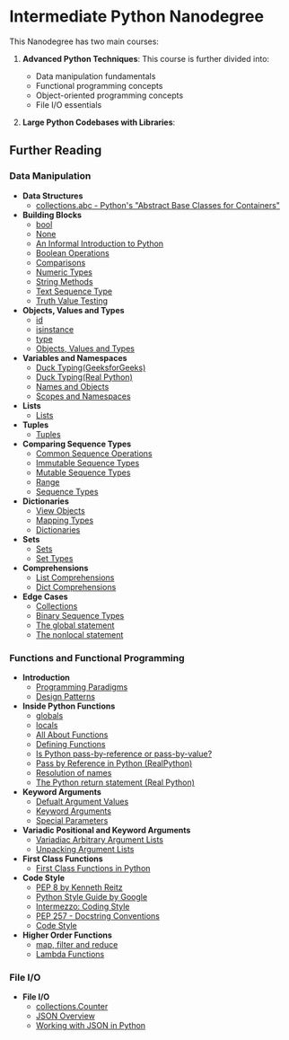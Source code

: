 # Intermediate Python Nanodegree

This Nanodegree has two main courses:

1. **Advanced Python Techniques**:
   This course is further divided into:
   - Data manipulation fundamentals
   - Functional programming concepts
   - Object-oriented programming concepts
   - File I/O essentials

2. **Large Python Codebases with Libraries**:

   
## Further Reading

### Data Manipulation
- **Data Structures**
  - [collections.abc - Python's "Abstract Base Classes for Containers"](https://docs.python.org/3/library/collections.abc.html)
- **Building Blocks**
  - [bool](https://docs.python.org/3/library/collections.abc.html)
  - [None](https://docs.python.org/3/library/constants.html#None)
  - [An Informal Introduction to Python](https://docs.python.org/3/tutorial/introduction.html)
  - [Boolean Operations](https://docs.python.org/3/library/stdtypes.html#boolean-operations-and-or-not)
  - [Comparisons](https://docs.python.org/3/library/stdtypes.html#comparisons)
  - [Numeric Types](https://docs.python.org/3/library/stdtypes.html#numeric-types-int-float-complex)
  - [String Methods](https://docs.python.org/3/library/stdtypes.html#string-methods)
  - [Text Sequence Type](https://docs.python.org/3/library/stdtypes.html#text-sequence-type-str)
  - [Truth Value Testing](https://docs.python.org/3/library/stdtypes.html#truth-value-testing)
- **Objects, Values and Types**
  - [id](https://docs.python.org/3/library/functions.html#id)
  - [isinstance](https://docs.python.org/3/library/functions.html#isinstance)
  - [type](https://docs.python.org/3/library/functions.html#type)
  - [Objects, Values and Types](https://docs.python.org/3/reference/datamodel.html#objects-values-and-types)
- **Variables and Namespaces**
  - [Duck Typing(GeeksforGeeks)](https://www.geeksforgeeks.org/duck-typing-in-python/)
  - [Duck Typing(Real Python)](https://realpython.com/lessons/duck-typing/)
  - [Names and Objects](https://docs.python.org/3/tutorial/classes.html#a-word-about-names-and-objects)
  - [Scopes and Namespaces](https://docs.python.org/3/tutorial/classes.html#python-scopes-and-namespaces)
- **Lists**
  - [Lists](https://docs.python.org/3/library/stdtypes.html#lists)
- **Tuples**
  - [Tuples](https://docs.python.org/3/library/stdtypes.html#tuples)
- **Comparing Sequence Types**
  - [Common Sequence Operations](https://docs.python.org/3/library/stdtypes.html#common-sequence-operations)
  - [Immutable Sequence Types](https://docs.python.org/3/library/stdtypes.html#immutable-sequence-types)
  - [Mutable Sequence Types](https://docs.python.org/3/library/stdtypes.html#mutable-sequence-types)
  - [Range](https://docs.python.org/3/library/stdtypes.html#ranges)
  - [Sequence Types](https://docs.python.org/3/library/stdtypes.html#sequence-types-list-tuple-range)
- **Dictionaries**
  - [View Objects](https://docs.python.org/3/library/stdtypes.html#dictionary-view-objects)
  - [Mapping Types](https://docs.python.org/3/library/stdtypes.html#mapping-types-dict)
  - [Dictionaries](https://docs.python.org/3/tutorial/datastructures.html#dictionaries)
- **Sets**
  - [Sets](https://docs.python.org/3/tutorial/datastructures.html#sets)
  - [Set Types](https://docs.python.org/3/library/stdtypes.html#set-types-set-frozenset)
- **Comprehensions**
  - [List Comprehensions](https://docs.python.org/3/tutorial/datastructures.html#list-comprehensions)
  - [Dict Comprehensions](https://peps.python.org/pep-0274/)
- **Edge Cases**
  - [Collections](https://docs.python.org/3/library/collections.html)
  - [Binary Sequence Types](https://docs.python.org/3/library/stdtypes.html#binary-sequence-types-bytes-bytearray-memoryview)
  - [The global statement](https://docs.python.org/3/reference/simple_stmts.html#global)
  - [The nonlocal statement](https://docs.python.org/3/reference/simple_stmts.html#nonlocal)

### Functions and Functional Programming
- **Introduction**
    - [Programming Paradigms](https://en.wikipedia.org/wiki/Programming_paradigm)
    - [Design Patterns](https://en.wikipedia.org/wiki/Design_Patterns)
- **Inside Python Functions**
    - [globals](https://docs.python.org/3/library/functions.html#globals)
    - [locals](https://docs.python.org/3/library/functions.html#locals)
    - [All About Functions](https://www.w3schools.com/python/python_functions.asp)
    - [Defining Functions](https://docs.python.org/3/tutorial/controlflow.html#defining-functions)
    - [Is Python pass-by-reference or pass-by-value?](https://robertheaton.com/2014/02/09/pythons-pass-by-object-reference-as-explained-by-philip-k-dick/)
    - [Pass by Reference in Python (RealPython)](https://realpython.com/python-pass-by-reference/)
    - [Resolution of names](https://docs.python.org/3/reference/executionmodel.html#resolution-of-names)
    - [The Python return statement (Real Python)](https://realpython.com/python-return-statement/)
- **Keyword Arguments**
    - [Defualt Argument Values](https://docs.python.org/3/tutorial/controlflow.html#default-argument-values)
    - [Keyword Arguments](https://docs.python.org/3/tutorial/controlflow.html#keyword-arguments)
    - [Special Parameters](https://docs.python.org/3/tutorial/controlflow.html#special-parameters)
- **Variadic Positional and Keyword Arguments**
    - [Variadiac Arbitrary Argument Lists](https://docs.python.org/3/tutorial/controlflow.html#arbitrary-argument-lists)
    - [Unpacking Argument Lists](https://docs.python.org/3/tutorial/controlflow.html#unpacking-argument-lists)
- **First Class Functions**
    - [First Class Functions in Python](https://www.geeksforgeeks.org/first-class-functions-python/)
- **Code Style**
    - [PEP 8 by Kenneth Reitz](https://pep8.org/)
    - [Python Style Guide by Google](https://google.github.io/styleguide/pyguide.html)
    - [Intermezzo: Coding Style](https://docs.python.org/3/tutorial/controlflow.html#intermezzo-coding-style)
    - [PEP 257 - Docstring Conventions](https://peps.python.org/pep-0257/)
    - [Code Style](https://docs.python-guide.org/writing/style/)
- **Higher Order Functions**
    - [map, filter and reduce](https://www.learnpython.org/en/Map,_Filter,_Reduce)
    - [Lambda Functions](https://docs.python.org/3/tutorial/controlflow.html#lambda-expressions)

     
### File I/O
- **File I/O**
   - [collections.Counter](https://docs.python.org/3/library/collections.html#collections.Counter)
   - [JSON Overview](https://www.json.org/json-en.html)
   - [Working with JSON in Python](https://realpython.com/python-json/)
